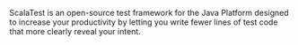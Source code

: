 ScalaTest is an open-source test framework for the Java Platform designed to increase your productivity by letting you write fewer lines of test code that more clearly reveal your intent.